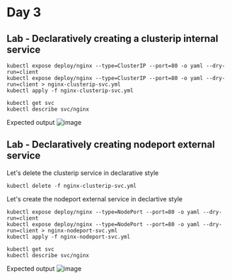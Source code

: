 # Day 3

## Lab - Declaratively creating a clusterip internal service
```
kubectl expose deploy/nginx --type=ClusterIP --port=80 -o yaml --dry-run=client
kubectl expose deploy/nginx --type=ClusterIP --port=80 -o yaml --dry-run=client > nginx-clusterip-svc.yml
kubectl apply -f nginx-clusterip-svc.yml

kubectl get svc
kubectl describe svc/nginx
```

Expected output
![image](https://github.com/user-attachments/assets/e967a721-89b7-48f0-b166-a554194e9cce)

## Lab - Declaratively creating nodeport external service
Let's delete the clusterip service in declarative style
```
kubectl delete -f nginx-clusterip-svc.yml
```

Let's create the nodeport external service in declartive style
```
kubectl expose deploy/nginx --type=NodePort --port=80 -o yaml --dry-run=client
kubectl expose deploy/nginx --type=NodePort --port=80 -o yaml --dry-run=client > nginx-nodeport-svc.yml
kubectl apply -f nginx-nodeport-svc.yml

kubectl get svc
kubectl describe svc/nginx
```

Expected output
![image](https://github.com/user-attachments/assets/81424d97-6fbf-4375-91c0-13f36acc84d9)
